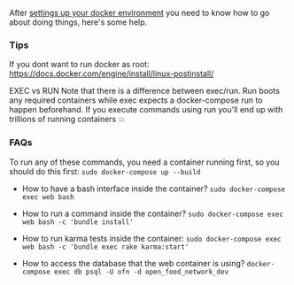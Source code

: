 After [settings up your docker environment](https://github.com/openfoodfoundation/openfoodnetwork/blob/master/DOCKER.md) you need to know how to go about doing things, here's some help.

### Tips
If you dont want to run docker as root:
https://docs.docker.com/engine/install/linux-postinstall/

EXEC vs RUN
Note that there is a difference between exec/run. Run boots any required containers while exec expects a docker-compose run to happen beforehand. If you execute commands using run you'll end up with trillions of running containers :boom:

### FAQs

To run any of these commands, you need a container running first, so you should do this first:
`sudo docker-compose up --build`
 
- How to have a bash interface inside the container?
`sudo docker-compose exec web bash`

- How to run a command inside the container?
`sudo docker-compose exec web bash -c 'bundle install'`

- How to run karma tests inside the container:
`sudo docker-compose exec web bash -c 'bundle exec rake karma:start'`

- How to access the database that the web container is using?
`docker-compose exec db psql -U ofn -d open_food_network_dev`
